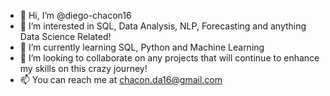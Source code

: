 - 👋 Hi, I’m @diego-chacon16
- 👀 I’m interested in SQL, Data Analysis, NLP, Forecasting and anything Data Science Related!
- 🌱 I’m currently learning SQL, Python and Machine Learning
- 💞️ I’m looking to collaborate on any projects that will continue to enhance my skills on this crazy journey!
- 📫 You can reach me at chacon.da16@gmail.com

<!---
diego-chacon16/diego-chacon16 is a ✨ special ✨ repository because its `README.md` (this file) appears on your GitHub profile.
You can click the Preview link to take a look at your changes.
--->
